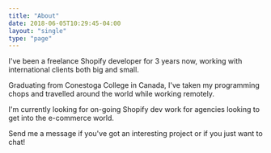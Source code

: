 ```yaml
---
title: "About"
date: 2018-06-05T10:29:45-04:00
layout: "single"
type: "page"
---
```


I've been a freelance Shopify developer for 3 years now, working with international clients both big and small. 

Graduating from Conestoga College in Canada, I've taken my programming chops and travelled around the world while working remotely.

I'm currently looking for on-going Shopify dev work for agencies looking to get into the e-commerce world.

Send me a message if you've got an interesting project or if you just want to chat! 